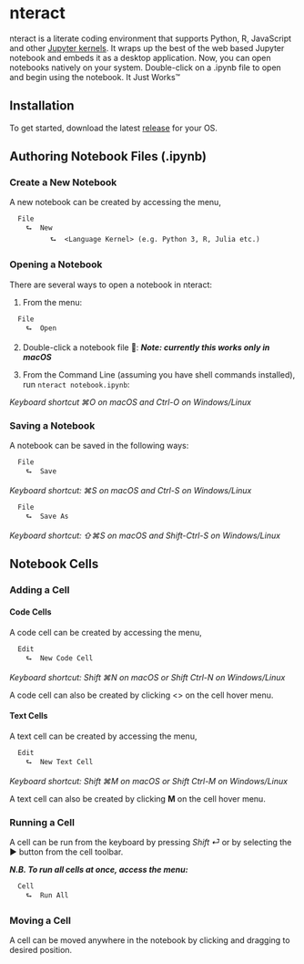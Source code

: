 # nteract

nteract is a literate coding environment that supports Python, R, JavaScript and other [Jupyter kernels](https://github.com/ipython/ipython/wiki/IPython-kernels-for-other-languages). It wraps up the best of the web based Jupyter notebook and embeds it as a desktop application. Now, you can open notebooks natively on your system. Double-click on a .ipynb file to open and begin using the notebook. It Just Works™


## Installation
To get started, download the latest [release](https://github.com/nteract/nteract/releases) for your OS.

## Authoring Notebook Files (.ipynb)

### Create a New Notebook
A new notebook can be created by accessing the menu,
```
  File
    ⮑  New
          ⮑  <Language Kernel> (e.g. Python 3, R, Julia etc.)
```
### Opening a Notebook
There are several ways to open a notebook in nteract:

1. From the menu:
```
  File
    ⮑  Open
```

2. Double-click a notebook file :tada::  ***Note: currently this works only in macOS***

3. From the Command Line (assuming you have shell commands installed), run `nteract notebook.ipynb`:

*Keyboard shortcut ⌘O on macOS and Ctrl-O on Windows/Linux*

### Saving a Notebook

A notebook can be saved in the following ways:

```
  File
    ⮑  Save
```

*Keyboard shortcut: ⌘S on macOS and Ctrl-S on Windows/Linux*

```
  File
    ⮑  Save As
```

*Keyboard shortcut: ⇧⌘S on macOS and Shift-Ctrl-S on Windows/Linux*

## Notebook Cells

### Adding a Cell

#### Code Cells
A code cell can be created by accessing the menu,

```
  Edit
    ⮑  New Code Cell
```

*Keyboard shortcut: Shift ⌘N on macOS or Shift Ctrl-N on Windows/Linux*

A code cell can also be created by clicking <> on the cell hover menu.

#### Text Cells
A text cell can be created by accessing the menu,

```
  Edit
    ⮑  New Text Cell
```

*Keyboard shortcut: Shift ⌘M on macOS or Shift Ctrl-M on Windows/Linux*

A text cell can also be created by clicking **M** on the cell hover menu.

### Running a Cell
A cell can be run from the keyboard by pressing *Shift ⏎* or by selecting the ▶︎ button from the cell toolbar.

***N.B. To run all cells at once, access the menu:***

```
  Cell
    ⮑  Run All
```


### Moving a Cell

A cell can be moved anywhere in the notebook by clicking and dragging to desired position.

